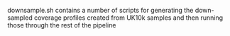 downsample.sh contains a number of scripts for generating the down-sampled coverage profiles created from UK10k samples and then running those through the rest of the pipeline

